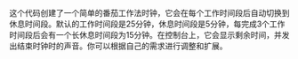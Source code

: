 这个代码创建了一个简单的番茄工作法时钟，它会在每个工作时间段后自动切换到休息时间段。默认的工作时间段是25分钟，休息时间段是5分钟，每完成3个工作时间段后会有一个长休息时间段为15分钟。在控制台上，它会显示剩余时间，并发出结束时钟时的声音。你可以根据自己的需求进行调整和扩展。
